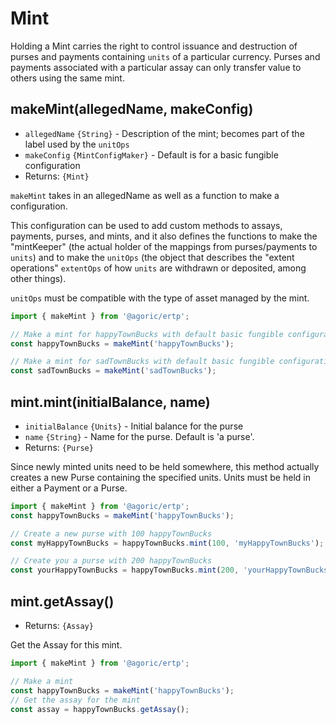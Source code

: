 # Mint

Holding a Mint carries the right to control issuance and destruction of purses and payments containing `units` of a particular currency.
Purses and payments associated with a particular assay can only transfer value to others using the same mint.

## makeMint(allegedName, makeConfig)

- `allegedName` `{String}` - Description of the mint; becomes part of
  the label used by the `unitOps`
- `makeConfig` `{MintConfigMaker}` - Default is for a basic fungible configuration
- Returns: `{Mint}`

`makeMint` takes in an allegedName as well as a function to make a configuration.

This configuration can be used to add custom methods to assays, payments, purses, and mints, and it also defines the functions to make the "mintKeeper" (the actual holder
of the mappings from purses/payments to `units`) and to make the `unitOps`
(the object that describes the "extent operations" `extentOps` of how `units` are withdrawn or deposited, among other things).

`unitOps` must be compatible with the type of asset managed by the mint.

```js
import { makeMint } from '@agoric/ertp';

// Make a mint for happyTownBucks with default basic fungible configuration
const happyTownBucks = makeMint('happyTownBucks');

// Make a mint for sadTownBucks with default basic fungible configuration
const sadTownBucks = makeMint('sadTownBucks');
```

## mint.mint(initialBalance, name)
- `initialBalance` `{Units}` - Initial balance for the purse
- `name` `{String}` - Name for the purse. Default is 'a purse'.
- Returns: `{Purse}`

Since newly minted units need to be held somewhere, this method actually creates a new Purse containing the specified units.
Units must be held in either a Payment or a Purse.

```js
import { makeMint } from '@agoric/ertp';
const happyTownBucks = makeMint('happyTownBucks');

// Create a new purse with 100 happyTownBucks
const myHappyTownBucks = happyTownBucks.mint(100, 'myHappyTownBucks');

// Create you a purse with 200 happyTownBucks
const yourHappyTownBucks = happyTownBucks.mint(200, 'yourHappyTownBucks');

```

## mint.getAssay()
- Returns: `{Assay}`

Get the Assay for this mint.

```js
import { makeMint } from '@agoric/ertp';

// Make a mint
const happyTownBucks = makeMint('happyTownBucks');
// Get the assay for the mint
const assay = happyTownBucks.getAssay();
```
